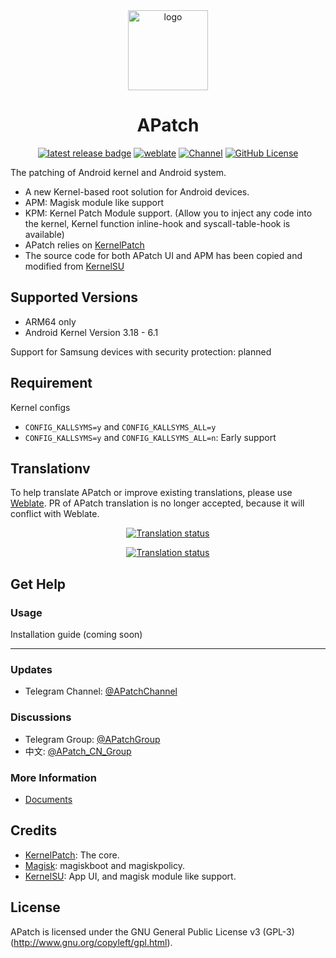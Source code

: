 <div align="center">
<a href="https://github.com/bmax121/APatch/releases/latest"><img src="https://images.weserv.nl/?url=https://raw.githubusercontent.com/bmax121/APatch/main/app/src/main/ic_launcher-playstore.png&mask=circle" style="width: 128px;" alt="logo"></a>

<h1 align="center">APatch</h1>

[![latest release badge](https://img.shields.io/github/v/release/bmax121/APatch?label=Release&logo=github)](https://github.com/bmax121/APatch/releases/latest)
[![weblate](https://img.shields.io/badge/Localization-Weblate-teal?logo=weblate)](https://hosted.weblate.org/engage/APatch)
[![Channel](https://img.shields.io/badge/Follow-Telegram-blue.svg?logo=telegram)](https://t.me/APatchGroup)
[![GitHub License](https://img.shields.io/github/license/bmax121/APatch?logo=gnu)](/LICENSE)

</div>

The patching of Android kernel and Android system.

- A new Kernel-based root solution for Android devices.
- APM: Magisk module like support
- KPM: Kernel Patch Module support. (Allow you to inject any code into the kernel, Kernel function inline-hook and syscall-table-hook is available)
- APatch relies on [KernelPatch](https://github.com/bmax121/KernelPatch/)
- The source code for both APatch UI and APM has been copied and modified from [KernelSU](https://github.com/tiann/KernelSU)

## Supported Versions

- ARM64 only
- Android Kernel Version 3.18 - 6.1

Support for Samsung devices with security protection: planned

## Requirement

Kernel configs

- `CONFIG_KALLSYMS=y` and `CONFIG_KALLSYMS_ALL=y`
- `CONFIG_KALLSYMS=y` and `CONFIG_KALLSYMS_ALL=n`: Early support

## Translationv
To help translate APatch or improve existing translations, please use [Weblate](https://hosted.weblate.org/engage/apatch/). PR of APatch translation is no longer accepted, because it will conflict with Weblate.

<div align="center">

[![Translation status](https://hosted.weblate.org/widget/APatch/apatch/horizontal-auto.svg)](https://hosted.weblate.org/engage/APatch/)

[![Translation status](https://hosted.weblate.org/widget/APatch/apatch/287x66-black.png)](https://hosted.weblate.org/engage/APatch/)

</div>

## Get Help

### Usage

Installation guide (coming soon)
<hr>

### Updates
- Telegram Channel: [@APatchChannel](https://t.me/APatchChannel)

### Discussions
- Telegram Group: [@APatchGroup](https://t.me/APatchGroup)
- 中文: [@APatch_CN_Group](https://t.me/APatch_CN_Group)


### More Information

- [Documents](docs/)

## Credits

- [KernelPatch](https://github.com/bmax121/KernelPatch/): The core.
- [Magisk](https://github.com/topjohnwu/Magisk): magiskboot and magiskpolicy.
- [KernelSU](https://github.com/tiann/KernelSU): App UI, and magisk module like support.

## License

APatch is licensed under the GNU General Public License v3 (GPL-3) (<http://www.gnu.org/copyleft/gpl.html>).  
